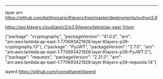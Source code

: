 ---
layer arn
https://github.com/keithrozario/Klayers/tree/master/deployments/python3.9

https://api.klayers.cloud/api/v2/p3.9/layers/latest/ap-east-1/json

{"package": "cryptography", "packageVersion": "41.0.0", "arn": "arn:aws:lambda:ap-east-1:770693421928:layer:Klayers-p39-cryptography:13"},
{"package": "PyJWT", "packageVersion": "2.7.0", "arn": "arn:aws:lambda:ap-east-1:770693421928:layer:Klayers-p39-PyJWT:2"},
{"package": "requests", "packageVersion": "2.31.0", "arn": "arn:aws:lambda:ap-east-1:770693421928:layer:Klayers-p39-requests:14"}


layerd
https://github.com/ronnathaniel/layerd

